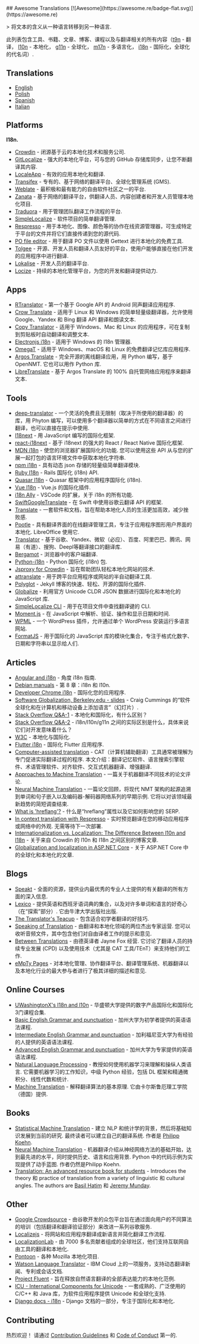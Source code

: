 <div class="github-widget" data-repo="mbiesiad/awesome-translations"></div>
<script async src="https://pagead2.googlesyndication.com/pagead/js/adsbygoogle.js"></script><ins class="adsbygoogle" style="display:block" data-ad-client="ca-pub-6890694312814945" data-ad-slot="5473692530" data-ad-format="auto"  data-full-width-responsive="true"></ins><script>(adsbygoogle = window.adsbygoogle || []).push({});</script>
## Awesome Translations [![Awesome](https://awesome.re/badge-flat.svg)](https://awesome.re)

&gt; 将文本的含义从一种语言转移到另一种语言.

此列表包含工具、书籍、文章、博客、课程以及与翻译相关的所有内容（[t9n](https://en.wikipedia.org/wiki/Translation) - 翻译， [l10n](https://en.wikipedia.org/wiki/Language_localisation) - 本地化， [g11n](https://en.wikipedia.org/wiki/Language_localisation#Globalisation_versus_localisation) - 全球化， [m17n](https://www.definify.com/word/multilingualization#:~:text=Noun,into%2C%20or%20for%20multiple%20languages) - 多语言化， [i18n](https://en.wikipedia.org/wiki/Language_localisation#Globalisation_versus_localisation) - 国际化，全球化的代名词）.



## Translations

- [English](https://github.com/mbiesiad/awesome-translations)
- [Polish](https://github.com/mbiesiad/awesome-translations/tree/pl_PL)
- [Spanish](https://web.archive.org/web/20220511155347/https://github.com/JoseDeFreitas/awesome-translations/tree/es_ES)
- [Italian](https://github.com/niedev/awesome-translations/tree/it_IT)

## Platforms

**I18n.**

- [Crowdin](https://crowdin.com/) - 闭源基于云的本地化技术和服务公司.
- [GitLocalize](https://gitlocalize.com/) - 强大的本地化平台，可与您的 GitHub 存储库同步，让您不断翻译其内容.
- [LocaleApp](https://www.localeapp.com/) - 有效的应用本地化和翻译.
- [Transifex](https://www.transifex.com/) - 专有的、基于网络的翻译平台、全球化管理系统 (GMS).
- [Weblate](https://weblate.org/) - 最积极和最有能力的自由软件社区之一的平台.
- [Zanata](http://zanata.org/) - 基于网络的翻译平台，供翻译人员、内容创建者和开发人员管理本地化项目.
- [Traduora](https://github.com/traduora/traduora) - 用于管理团队翻译工作流程的平台.
- [SimpleLocalize](https://simplelocalize.io) - 软件项目的简单翻译管理.
- [Respresso](https://respresso.io/) - 用于本地化、图像、颜色等的协作在线资源管理器，可生成特定于平台的文件并将它们直接传递到您的源代码.
- [PO file editor](https://pofile.net/free-po-editor) - 用于翻译 PO 文件以使用 Gettext 进行本地化的免费工具.
- [Tolgee](https://tolgee.io) - 开源、开发人员和翻译人员友好的平台，使用户能够直接在他们开发的应用程序中进行翻译.
- [Lokalise](https://lokalise.com/) - 开发人员的翻译平台.
- [Locize](https://locize.com/) - 持续的本地化管理平台，为您的开发和翻译提供动力.

## Apps

- [RTranslator](https://github.com/niedev/RTranslator) - 第一个基于 Google API 的 Android 同声翻译应用程序.
- [Crow Translate](https://github.com/crow-translate/crow-translate) - 适用于 Linux 和 Windows 的简单轻量级翻译器，允许使用 Google、Yandex 和 Bing 翻译 API 翻译和朗读文本.
- [Copy Translator](https://github.com/CopyTranslator/CopyTranslator) - 适用于 Windows、Mac 和 Linux 的应用程序，可在复制到剪贴板时自动翻译和调整文本.
- [Electronjs i18n](https://www.electronjs.org/apps/i18n-manager) - 适用于 Windows 的 I18n 管理器.
- [OmegaT](https://omegat.org/) - 适用于 Windows、macOS 和 Linux 的免费翻译记忆库应用程序.
- [Argos Translate](https://github.com/argosopentech/argos-translate)  - 完全开源的离线翻译应用，用 Python 编写，基于 OpenNMT. 它也可以用作 Python 库.
- [LibreTranslate](https://github.com/uav4geo/LibreTranslate) - 基于 Argos Translate 的 100% 自托管网络应用程序来翻译文本.

## Tools

- [deep-translator](https://github.com/nidhaloff/deep-translator) - 一个灵活的免费且无限制（取决于所使用的翻译器）的库，用 Phyton 编写，可以使用多个翻译器以简单的方式在不同语言之间进行翻译，也可以直接在提示中使用.
- [I18next](https://www.i18next.com/) - 用 Ja​​vaScript 编写的国际化框架.
- [react-i18next](https://react.i18next.com/) - 基于 i18next 的强大的 React / React Native 国际化框架.
- [MDN i18n](https://developer.mozilla.org/en-US/docs/Mozilla/Add-ons/WebExtensions/API/i18n)  - 使您的浏览器扩展国际化的功能. 您可以使用这些 API 从与您的扩展一起打包的语言环境文件中获取本地化字符串.
- [npm i18n](https://www.npmjs.com/package/i18n) - 具有动态 json 存储的轻量级简单翻译模块.
- [Ruby I18n](https://guides.rubyonrails.org/i18n.html) - Rails 国际化 (i18n) API.
- [Quasar I18n](https://quasar.dev/options/app-internationalization) - Quasar 框架中的应用程序国际化 (i18n).
- [Vue I18n](https://kazupon.github.io/vue-i18n/) - Vue.js 的国际化插件.
- [i18n Ally](https://github.com/antfu/i18n-ally) - VSCode 的扩展，关于 i18n 的所有功能.
- [SwiftGoogleTranslate](https://github.com/maximbilan/SwiftGoogleTranslate) - 在 Swift 中使用谷歌云翻译 API 的框架.
- [Translate](https://github.com/translate/translate) - 一套软件和文档，旨在帮助本地化人员的生活更加高效，减少挫败感.
- [Pootle](https://github.com/translate/pootle)  - 具有翻译界面的在线翻译管理工具，专注于应用程序图形用户界面的本地化.  LibreOffice 使用它.
- [Translator](https://github.com/UlionTse/translators) - 基于谷歌、Yandex、微软（必应）、百度、阿里巴巴、腾讯、网易（有道）、搜狗、Deepl等翻译接口的翻译库.
- [Bergamot](https://github.com/browsermt) - 浏览器中的客户端翻译.
- [Python-i18n](https://pypi.org/project/python-i18n/) - Python 国际化 (i18n) 包.
- [Jsproxy for Crowdin](https://store.crowdin.com/products/crowdin-proxy-translator) - 旨在帮助团队轻松本地化网站的技术.
- [attranslate](https://github.com/fkirc/attranslate) - 用于跨平台应用程序或网站的半自动翻译工具.
- [Polyglot](https://github.com/untra/polyglot) - Jekyll 博客的快速、轻松、开源的国际化插件.
- [Globalize](https://github.com/globalizejs/globalize) - 利用官方 Unicode CLDR JSON 数据进行国际化和本地化的 JavaScript 库.
- [SimpleLocalize CLI](https://github.com/simplelocalize/simplelocalize-cli) - 用于在项目文件中查找翻译键的 CLI.
- [Moment.js](https://momentjs.com/) - 在 JavaScript 中解析、验证、操作和显示日期和时间.
- [WPML](https://wpml.org/) - 一个 WordPress 插件，允许通过单个 WordPress 安装运行多语言网站.
- [FormatJS](https://formatjs.io/) - 用于国际化的 JavaScript 库的模块化集合，专注于格式化数字、日期和字符串以显示给人们.

## Articles

- [Angular and i18n](https://angular.io/guide/i18n) - 角度 i18n 指南.
- [Debian manuals](https://www.debian.org/doc/manuals/debian-reference/ch08.en.html) - 第 8 章：i18n 和 l10n.
- [Developer Chrome i18n](https://developer.chrome.com/webstore/i18n) - 国际化您的应用程序.
- [Software Globalization, Berkeley.edu - slides](https://lx.berkeley.edu/sites/default/files/berkeleylinguisticsdeptg11ncldr.pdf) - Craig Cummings 的“软件全球化和在计算机和移动设备上添加语言”（幻灯片）.
- [Stack Overflow Q&A-1](https://stackoverflow.com/questions/506743/localization-and-internationalization-whats-the-difference) - 本地化和国际化，有什么区别？
- [Stack Overflow Q&A-2](https://stackoverflow.com/questions/754520/what-is-the-actual-differences-between-i18n-l10n-g11n-and-specifically-what-does) - i18n/l10n/g11n 之间的实际区别是什么，具体来说它们对开发意味着什么？
- [W3C](https://www.w3.org/International/questions/qa-i18n) - 本地化与国际化.
- [Flutter i18n](https://flutter.dev/docs/development/accessibility-and-localization/internationalization) - 国际化 Flutter 应用程序.
- [Computer-assisted translation](https://en.wikipedia.org/wiki/Computer-assisted_translation)  - CAT（计算机辅助翻译）工具通常被理解为专门促进实际翻译过程的程序. 本文介绍：翻译记忆软件、语言搜索引擎软件、术语管理软件、对齐软件、交互式机器翻译、增强翻译.
- [Approaches to Machine Translation](http://engineering.fuoye.edu.ng/journal/index.php/engineer/article/view/26/pdf) - 一篇关于机器翻译不同技术的论文评论.
- [Neural Machine Translation](https://jair.org/index.php/jair/article/view/12007/26611)  - 一篇论文回顾，将现代 NMT 架构的起源追溯到单词和句子嵌入以及编码器-解码器网络系列的早期示例. 它将以对该领域最新趋势的简短调查结束.
- [What is 'hreflang'?](https://simplelocalize.io/blog/posts/what-is-hreflang/) - 什么是“hreflang”属性以及它如何影响您的 SERP.
- [In context translation with Respresso](https://blog.respresso.io/index.php/2020/06/22/in-context-translation-with-respresso/)  - 实时预览翻译在您的移动应用程序或网络中的外观. 无需等待下一次部署.
- [Internationalization vs. Localization: The Difference Between l10n and I18n](https://blog.crowdin.com/2022/07/14/internationalization-vs-localization) - 关于来自 Crowdin 的 l10n 和 I18n 之间区别的博客文章.
- [Globalization and localization in ASP.NET Core](https://learn.microsoft.com/en-us/aspnet/core/fundamentals/localization?view=aspnetcore-6.0) - 关于 ASP.NET Core 中的全球化和本地化的文章.

## Blogs

- [Speakt](https://speakt.com/blog/) - 全面的资源，提供业内最优秀的专业人士提供的有关翻译的所有方面的深入信息.
- [Lexico](https://www.lexico.com/)  - 提供英语和西班牙语词典的集合，以及对许多单词和语言的好奇心（在“探索”部分）. 它由牛津大学出版社出版.
- [The Translator's Teacup](https://lingocode.com/translation-blog/) - 包含适合初学者翻译的好技巧.
- [Speaking of Translation](https://speakingoftranslation.com/)  - 由翻译和本地化领域的两位杰出专家运营. 您可以收听音频文件，其中包含他们对自由译者工作的提示和意见.
- [Between Translations](http://foxdocs.biz/BetweenTranslations/)  - 由德英译者 Jayne Fox 经营. 它讨论了翻译人员的持续专业发展 (CPD) 以及使用技术（尤其是 CAT 工具/TEnT）来支持他们的工作.
- [eMpTy Pages](http://kv-emptypages.blogspot.com/) - 对本地化管理、协作翻译平台、翻译管理系统、机器翻译以及本地化行业的最大参与者进行了极其详细的描述和意见.

## Online Courses

- [UWashingtonX's I18n and l10n](https://www.edx.org/professional-certificate/uwashingtonx-internationalization-and-localization) - 华盛顿大学提供的数字产品国际化和国际化3门课程合集.
- [Basic English Grammar and punctuation](https://www.coursera.org/learn/grammar-punctuation) - 加州大学为初学者提供的英语语法课程.
- [Intermediate English Grammar and punctuation](https://www.coursera.org/specializations/intermediate-grammar) - 加利福尼亚大学为有经验的人提供的英语语法课程.
- [Advanced English Grammar and punctuation](https://www.coursera.org/specializations/advanced-grammar-punctuation#courses) - 加州大学为专家提供的英语语法课程.
- [Natural Language Processing](https://www.coursera.org/specializations/natural-language-processing)  - 教授如何使用机器学习来理解和操纵人类语言. 它需要机器学习的工作知识，中级 Python 经验，包括 DL 框架和精通微积分、线性代数和统计.
- [Machine Translation](https://www.coursera.org/learn/machinetranslation)  - 解释翻译算法的基本原理. 它由卡尔斯鲁厄理工学院（德国）提供.

## Books

- [Statistical Machine Translation](https://www.cambridge.org/core/books/statistical-machine-translation/94EADF9F680558E13BE759997553CDE5#fndtn-information)  - 建立 NLP 和统计学的背景，然后将基础知识发展到当前的研究. 最终读者可以建立自己的翻译系统. 作者是 [Philipp Koehn](https://en.wikipedia.org/wiki/Philipp_Koehn).
- [Neural Machine Translation](https://www.cambridge.org/core/books/neural-machine-translation/7AAA628F88ADD64124EA008C425C0197#fndtn-information)  - 机器翻译介绍从神经网络方法的基础开始，达到最先进的水平，同时提供历史、语言和应用背景.  Python 中的代码示例为实现提供了动手蓝图. 作者仍然是Philipp Koehn.
- [Translation: An advanced resource book for students](https://www.amazon.com/Translation-advanced-resource-Routledge-Linguistics-ebook/dp/B07NPV8DSC/ref=cm_cr_arp_d_product_top?ie=UTF8) - Introduces the theory 和 practice of translation from a variety of linguistic 和 cultural angles. The authors are [Basil Hatim](https://scholar.google.com/citations?user=IVydQ-4AAAAJ&hl=en) 和 [Jeremy Munday](https://ahc.leeds.ac.uk/languages/staff/1006/professor-jeremy-munday).

## Other

- [Google Crowdsource](https://crowdsource.google.com/) - 由谷歌开发的众包平台旨在通过面向用户的不同算法的培训（包括翻译和翻译验证部分）来改进一系列谷歌服务.
- [Localizejs](https://localizejs.com/) - 将网站和应用程序翻译成新语言并简化翻译工作流程.
- [LocalizationLab](https://www.localizationlab.org/) - 由 7000 多名贡献者组成的全球社区，他们支持互联网自由工具的翻译和本地化.
- [Pontoon](https://pontoon.mozilla.org/) - 各种 Mozilla 本地化项目.
- [Watson Language Translator](https://www.ibm.com/cloud/watson-language-translator) - IBM Cloud 上的一项服务，支持动态翻译新闻、专利或会话文档.
- [Project Fluent](https://projectfluent.org) - 旨在释放自然语言翻译的全部表达能力的本地化范例.
- [ICU - International Components for Unicode](https://icu.unicode.org/) - 一套成熟的、广泛使用的 C/C++ 和 Java 库，为软件应用程序提供 Unicode 和全球化支持.
- [Django docs - i18n](https://docs.djangoproject.com/en/4.1/topics/i18n/) - Django 文档的一部分，专注于国际化和本地化.

## Contributing

热烈欢迎！ 请通过 [Contribution Guidelines](https://github.com/mbiesiad/awesome-translations/blob/master/CONTRIBUTING.md) 和 [Code of Conduct](https://github.com/mbiesiad/awesome-translations/blob/master/CODE-OF-CONDUCT.md) 第一的.
